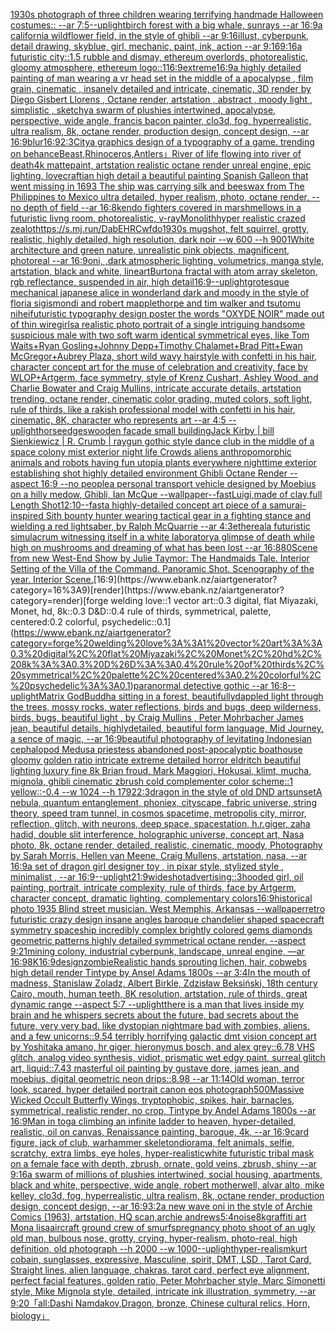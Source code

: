 [1930s photograph of three children wearing terrifying handmade Halloween costumes:: --ar 7:5](https://www.ebank.nz/aiartgenerator?category=1930s%20photograph%20of%20three%20children%20wearing%20terrifying%20handmade%20Halloween%20costumes%3A%3A%20--ar%207%3A5)[--uplight](https://www.ebank.nz/aiartgenerator?category=--uplight)[birch forest with a big whale, sunrays --ar 16:9](https://www.ebank.nz/aiartgenerator?category=birch%20forest%20with%20a%20big%20whale%2C%20sunrays%20--ar%2016%3A9)[a california wildflower field, in the style of ghibli --ar 9:16](https://www.ebank.nz/aiartgenerator?category=a%20california%20wildflower%20field%2C%20in%20the%20style%20of%20ghibli%20--ar%209%3A16)[illust, cyberpunk, detail drawing, skyblue, girl, mechanic, paint, ink, action --ar 9:16](https://www.ebank.nz/aiartgenerator?category=illust%2C%20cyberpunk%2C%20detail%20drawing%2C%20skyblue%2C%20girl%2C%20mechanic%2C%20paint%2C%20ink%2C%20action%20--ar%209%3A16)[9:16](https://www.ebank.nz/aiartgenerator?category=9%3A16)[a futuristic city::1.5  rubble and dismay, ethereum overlords, photorealistic, gloomy atmosphere, ethereum logo::1](https://www.ebank.nz/aiartgenerator?category=a%20futuristic%20city%3A%3A1.5%20%20rubble%20and%20dismay%2C%20ethereum%20overlords%2C%20photorealistic%2C%20gloomy%20atmosphere%2C%20ethereum%20logo%3A%3A1)[16:9](https://www.ebank.nz/aiartgenerator?category=16%3A9)[extreme](https://www.ebank.nz/aiartgenerator?category=extreme)[16:9](https://www.ebank.nz/aiartgenerator?category=16%3A9)[a highly detailed painting of man wearing a vr head set in the middle of a apocalypse , film grain, cinematic , insanely detailed and intricate, cinematic, 3D render by Diego Gisbert Llorens , Octane render, artstation , abstract , moody light , simplistic , sketchy](https://www.ebank.nz/aiartgenerator?category=a%20highly%20detailed%20painting%20of%20man%20wearing%20a%20vr%20head%20set%20in%20the%20middle%20of%20a%20apocalypse%20%2C%20film%20grain%2C%20cinematic%20%2C%20insanely%20detailed%20and%20intricate%2C%20cinematic%2C%203D%20render%20by%20Diego%20Gisbert%20Llorens%20%2C%20Octane%20render%2C%20artstation%20%2C%20abstract%20%2C%20moody%20light%20%2C%20simplistic%20%2C%20sketchy)[a swarm of plushies intertwined, apocalypse, perspective, wide angle, francis bacon painter, clo3d, fog, hyperrealistic, ultra realism, 8k, octane render, production design, concept design, --ar 16:9](https://www.ebank.nz/aiartgenerator?category=a%20swarm%20of%20plushies%20intertwined%2C%20apocalypse%2C%20perspective%2C%20wide%20angle%2C%20francis%20bacon%20painter%2C%20clo3d%2C%20fog%2C%20hyperrealistic%2C%20ultra%20realism%2C%208k%2C%20octane%20render%2C%20production%20design%2C%20concept%20design%2C%20--ar%2016%3A9)[blur](https://www.ebank.nz/aiartgenerator?category=blur)[16:9](https://www.ebank.nz/aiartgenerator?category=16%3A9)[2:3](https://www.ebank.nz/aiartgenerator?category=2%3A3)[City](https://www.ebank.nz/aiartgenerator?category=City)[a graphics design of a typography of a game. trending on behance](https://www.ebank.nz/aiartgenerator?category=a%20graphics%20design%20of%20a%20typography%20of%20a%20game.%20trending%20on%20behance)[Beast,Rhinoceros,Antlers」](https://www.ebank.nz/aiartgenerator?category=Beast%2CRhinoceros%2CAntlers%E3%80%8D)[River of life flowing into river of death](https://www.ebank.nz/aiartgenerator?category=River%20of%20life%20flowing%20into%20river%20of%20death)[4k mattepaint, artstation realistic octane render unreal engine, epic lighting, lovecraftian high detail a beautiful painting Spanish Galleon that went missing in 1693 The ship was carrying silk and beeswax from The Philippines to Mexico ultra detailed, hyper realism, photo, octane render, --no depth of field --ar 16:8](https://www.ebank.nz/aiartgenerator?category=4k%20mattepaint%2C%20artstation%20realistic%20octane%20render%20unreal%20engine%2C%20epic%20lighting%2C%20lovecraftian%20high%20detail%20a%20beautiful%20painting%20Spanish%20Galleon%20that%20went%20missing%20in%201693%20The%20ship%20was%20carrying%20silk%20and%20beeswax%20from%20The%20Philippines%20to%20Mexico%20ultra%20detailed%2C%20hyper%20realism%2C%20photo%2C%20octane%20render%2C%20--no%20depth%20of%20field%20--ar%2016%3A8)[kendo fighters covered in marshmellows in a futuristic livng room, photorealistic, v-ray](https://www.ebank.nz/aiartgenerator?category=kendo%20fighters%20covered%20in%20marshmellows%20in%20a%20futuristic%20livng%20room%2C%20photorealistic%2C%20v-ray)[Monolith](https://www.ebank.nz/aiartgenerator?category=Monolith)[hyper realistic crazed zealot](https://www.ebank.nz/aiartgenerator?category=hyper%20realistic%20crazed%20zealot)[<https://s.mj.run/DabEHRCwfdo>](https://www.ebank.nz/aiartgenerator?category=%3Chttps%3A//s.mj.run/DabEHRCwfdo%3E)[1930s mugshot, felt squirrel, grotty, realistic, highly detailed, high resolution, dark noir --w 600 --h 900](https://www.ebank.nz/aiartgenerator?category=1930s%20mugshot%2C%20felt%20squirrel%2C%20grotty%2C%20realistic%2C%20highly%20detailed%2C%20high%20resolution%2C%20dark%20noir%20--w%20600%20--h%20900)[1](https://www.ebank.nz/aiartgenerator?category=1)[White architecture and green nature, unrealistic pink objects, magnificent, photoreal --ar 16:9](https://www.ebank.nz/aiartgenerator?category=White%20architecture%20and%20green%20nature%2C%20unrealistic%20pink%20objects%2C%20magnificent%2C%20photoreal%20--ar%2016%3A9)[oni, ,dark atmospheric lighting, volumetrics, manga style, artstation, black and white, lineart](https://www.ebank.nz/aiartgenerator?category=oni%2C%20%2Cdark%20atmospheric%20lighting%2C%20volumetrics%2C%20manga%20style%2C%20artstation%2C%20black%20and%20white%2C%20lineart)[Burton](https://www.ebank.nz/aiartgenerator?category=Burton)[a fractal with atom array skeleton, rgb reflectance, suspended in air, high detail](https://www.ebank.nz/aiartgenerator?category=a%20fractal%20with%20atom%20array%20skeleton%2C%20rgb%20reflectance%2C%20suspended%20in%20air%2C%20high%20detail)[16:9](https://www.ebank.nz/aiartgenerator?category=16%3A9)[--uplight](https://www.ebank.nz/aiartgenerator?category=--uplight)[grotesque mechanical japanese alice in wonderland dark and moody in the style of floria sigismondi and robert mapplethorpe and tim walker and tsutomu nihei](https://www.ebank.nz/aiartgenerator?category=grotesque%20mechanical%20japanese%20alice%20in%20wonderland%20dark%20and%20moody%20in%20the%20style%20of%20floria%20sigismondi%20and%20robert%20mapplethorpe%20and%20tim%20walker%20and%20tsutomu%20nihei)[futuristic  typography design poster the words "OXYDE NOIR" made out of thin wire](https://www.ebank.nz/aiartgenerator?category=futuristic%20%20typography%20design%20poster%20the%20words%20%22OXYDE%20NOIR%22%20made%20out%20of%20thin%20wire)[girls](https://www.ebank.nz/aiartgenerator?category=girls)[a realistic photo portrait of a single intriguing handsome suspicious male with two soft warm identical symmetrical eyes, like Tom Waits+Ryan Gosling+Johnny Depp+Timothy Chalamet+Brad Pitt+Ewan McGregor+Aubrey Plaza, short wild wavy hairstyle with confetti in his hair, character concept art for the muse of celebration and creativity, face by WLOP+Artgerm, face symmetry, style of Krenz Cushart, Ashley Wood, and Charlie Bowater and Craig Mullins, intricate accurate details, artstation trending, octane render, cinematic color grading, muted colors, soft light, rule of thirds, like a rakish professional model with confetti in his hair, cinematic, 8K, character who represents art --ar 4:5 --uplight](https://www.ebank.nz/aiartgenerator?category=a%20realistic%20photo%20portrait%20of%20a%20single%20intriguing%20handsome%20suspicious%20male%20with%20two%20soft%20warm%20identical%20symmetrical%20eyes%2C%20like%20Tom%20Waits%2BRyan%20Gosling%2BJohnny%20Depp%2BTimothy%20Chalamet%2BBrad%20Pitt%2BEwan%20McGregor%2BAubrey%20Plaza%2C%20short%20wild%20wavy%20hairstyle%20with%20confetti%20in%20his%20hair%2C%20character%20concept%20art%20for%20the%20muse%20of%20celebration%20and%20creativity%2C%20face%20by%20WLOP%2BArtgerm%2C%20face%20symmetry%2C%20style%20of%20Krenz%20Cushart%2C%20Ashley%20Wood%2C%20and%20Charlie%20Bowater%20and%20Craig%20Mullins%2C%20intricate%20accurate%20details%2C%20artstation%20trending%2C%20octane%20render%2C%20cinematic%20color%20grading%2C%20muted%20colors%2C%20soft%20light%2C%20rule%20of%20thirds%2C%20like%20a%20rakish%20professional%20model%20with%20confetti%20in%20his%20hair%2C%20cinematic%2C%208K%2C%20character%20who%20represents%20art%20--ar%204%3A5%20--uplight)[horse](https://www.ebank.nz/aiartgenerator?category=horse)[edges](https://www.ebank.nz/aiartgenerator?category=edges)[wooden facade small building](https://www.ebank.nz/aiartgenerator?category=wooden%20facade%20small%20building)[Jack Kirby | bill Sienkiewicz | R. Crumb | raygun gothic style dance club in the middle of a space colony mist exterior night life Crowds aliens anthropomorphic animals and robots having fun utopia plants everywhere nighttime exterior establishing shot highly detailed environment Ghibli Octane Render --aspect 16:9 --no people](https://www.ebank.nz/aiartgenerator?category=Jack%20Kirby%20%7C%20bill%20Sienkiewicz%20%7C%20R.%20Crumb%20%7C%20raygun%20gothic%20style%20dance%20club%20in%20the%20middle%20of%20a%20space%20colony%20mist%20exterior%20night%20life%20Crowds%20aliens%20anthropomorphic%20animals%20and%20robots%20having%20fun%20utopia%20plants%20everywhere%20nighttime%20exterior%20establishing%20shot%20highly%20detailed%20environment%20Ghibli%20Octane%20Render%20--aspect%2016%3A9%20--no%20people)[a personal transport vehicle designed by Moebius on a hilly medow, Ghibli, Ian McQue --wallpaper](https://www.ebank.nz/aiartgenerator?category=a%20personal%20transport%20vehicle%20designed%20by%20Moebius%20on%20a%20hilly%20medow%2C%20Ghibli%2C%20Ian%20McQue%20--wallpaper)[--fast](https://www.ebank.nz/aiartgenerator?category=--fast)[Luigi,made of clay,full Length Shot](https://www.ebank.nz/aiartgenerator?category=Luigi%2Cmade%20of%20clay%2Cfull%20Length%20Shot)[12:10](https://www.ebank.nz/aiartgenerator?category=12%3A10)[--fast](https://www.ebank.nz/aiartgenerator?category=--fast)[a highly-detailed concept art piece of a samurai-inspired Sith bounty hunter wearing tactical gear in a fighting stance and wielding a red lightsaber, by Ralph McQuarrie --ar 4:3](https://www.ebank.nz/aiartgenerator?category=a%20highly-detailed%20concept%20art%20piece%20of%20a%20samurai-inspired%20Sith%20bounty%20hunter%20wearing%20tactical%20gear%20in%20a%20fighting%20stance%20and%20wielding%20a%20red%20lightsaber%2C%20by%20Ralph%20McQuarrie%20--ar%204%3A3)[ethereal](https://www.ebank.nz/aiartgenerator?category=ethereal)[a futuristic simulacrum witnessing itself in a white laboratory](https://www.ebank.nz/aiartgenerator?category=a%20futuristic%20simulacrum%20witnessing%20itself%20in%20a%20white%20laboratory)[a glimpse of death while high on mushrooms and dreaming of what has been lost --ar 16:8](https://www.ebank.nz/aiartgenerator?category=a%20glimpse%20of%20death%20while%20high%20on%20mushrooms%20and%20dreaming%20of%20what%20has%20been%20lost%20--ar%2016%3A8)[80](https://www.ebank.nz/aiartgenerator?category=80)[Scene from new West-End Show by Julie Taymor: The Handmaids Tale. Interior Setting of the Villa of the Command. Panoramic Shot. Scenography of the year. Interior Scene.](https://www.ebank.nz/aiartgenerator?category=Scene%20from%20new%20West-End%20Show%20by%20Julie%20Taymor%3A%20The%20Handmaids%20Tale.%20Interior%20Setting%20of%20the%20Villa%20of%20the%20Command.%20Panoramic%20Shot.%20Scenography%20of%20the%20year.%20Interior%20Scene.)[16:9](https://www.ebank.nz/aiartgenerator?category=16%3A9)[render](https://www.ebank.nz/aiartgenerator?category=render)[forge welding love::1 vector art::0.3 digital, flat Miyazaki, Monet, hd, 8k::0.3 D&D::0.4 rule of thirds, symmetrical, palette, centered:0.2 colorful, psychedelic::0.1](https://www.ebank.nz/aiartgenerator?category=forge%20welding%20love%3A%3A1%20vector%20art%3A%3A0.3%20digital%2C%20flat%20Miyazaki%2C%20Monet%2C%20hd%2C%208k%3A%3A0.3%20D%26D%3A%3A0.4%20rule%20of%20thirds%2C%20symmetrical%2C%20palette%2C%20centered%3A0.2%20colorful%2C%20psychedelic%3A%3A0.1)[paranormal detective gothic --ar 16:8](https://www.ebank.nz/aiartgenerator?category=paranormal%20detective%20gothic%20--ar%2016%3A8)[--uplight](https://www.ebank.nz/aiartgenerator?category=--uplight)[Matrix God](https://www.ebank.nz/aiartgenerator?category=Matrix%20God)[Buddha sitting in a forest,  beautifullydappled light through the trees, mossy rocks, water reflections, birds and bugs, deep wilderness, birds, bugs, beautiful light , by  Craig Mullins , Peter Mohrbacher James jean, beautiful details, highlydetailed, beautiful form language, Mid Journey, a sence of magic, --ar 16:9](https://www.ebank.nz/aiartgenerator?category=Buddha%20sitting%20in%20a%20forest%2C%20%20beautifullydappled%20light%20through%20the%20trees%2C%20mossy%20rocks%2C%20water%20reflections%2C%20birds%20and%20bugs%2C%20deep%20wilderness%2C%20birds%2C%20bugs%2C%20beautiful%20light%20%2C%20by%20%20Craig%20Mullins%20%2C%20Peter%20Mohrbacher%20James%20jean%2C%20beautiful%20details%2C%20highlydetailed%2C%20beautiful%20form%20language%2C%20Mid%20Journey%2C%20a%20sence%20of%20magic%2C%20--ar%2016%3A9)[beautiful photography of levitating Indonesian cephalopod Medusa priestess abandoned post-apocalyptic boathouse gloomy golden ratio intricate extreme detailed horror eldritch beautiful lighting luxury fine 8k Brian froud, Mark Maggiori, Hokusai, klimt, mucha, mignola, ghibli cinematic zbrush cold complementer color scheme::1 yellow::-0.4 --w 1024 --h 1792](https://www.ebank.nz/aiartgenerator?category=beautiful%20photography%20of%20levitating%20Indonesian%20cephalopod%20Medusa%20priestess%20abandoned%20post-apocalyptic%20boathouse%20gloomy%20golden%20ratio%20intricate%20extreme%20detailed%20horror%20eldritch%20beautiful%20lighting%20luxury%20fine%208k%20Brian%20froud%2C%20Mark%20Maggiori%2C%20Hokusai%2C%20klimt%2C%20mucha%2C%20mignola%2C%20ghibli%20cinematic%20zbrush%20cold%20complementer%20color%20scheme%3A%3A1%20yellow%3A%3A-0.4%20--w%201024%20--h%201792)[2:3](https://www.ebank.nz/aiartgenerator?category=2%3A3)[dragon in the style of old DND art](https://www.ebank.nz/aiartgenerator?category=dragon%20in%20the%20style%20of%20old%20DND%20art)[sunset](https://www.ebank.nz/aiartgenerator?category=sunset)[A nebula, quantum entanglement, phoniex, cityscape, fabric universe, string theory, speed tram tunnel, in cosmos spacetime, metropolis city, mirror, reflection, glitch, with neurons, deep space, spacestation, h.r.giger, zaha hadid, double slit interference, holographic universe, concept art, Nasa photo, 8k, octane render, detailed, realistic, cinematic, moody, Photography by Sarah Morris, Hellen van Meene, Craig Mullens, artstation, nasa, --ar 16:9](https://www.ebank.nz/aiartgenerator?category=A%20nebula%2C%20quantum%20entanglement%2C%20phoniex%2C%20cityscape%2C%20fabric%20universe%2C%20string%20theory%2C%20speed%20tram%20tunnel%2C%20in%20cosmos%20spacetime%2C%20metropolis%20city%2C%20mirror%2C%20reflection%2C%20glitch%2C%20with%20neurons%2C%20deep%20space%2C%20spacestation%2C%20h.r.giger%2C%20zaha%20hadid%2C%20double%20slit%20interference%2C%20holographic%20universe%2C%20concept%20art%2C%20Nasa%20photo%2C%208k%2C%20octane%20render%2C%20detailed%2C%20realistic%2C%20cinematic%2C%20moody%2C%20Photography%20by%20Sarah%20Morris%2C%20Hellen%20van%20Meene%2C%20Craig%20Mullens%2C%20artstation%2C%20nasa%2C%20--ar%2016%3A9)[a set of dragon girl designer toy , in pixar style, stylized style , minimalist , --ar 16:9](https://www.ebank.nz/aiartgenerator?category=a%20set%20of%20dragon%20girl%20designer%20toy%20%2C%20in%20pixar%20style%2C%20stylized%20style%20%2C%20minimalist%20%2C%20--ar%2016%3A9)[--uplight](https://www.ebank.nz/aiartgenerator?category=--uplight)[21:9](https://www.ebank.nz/aiartgenerator?category=21%3A9)[wideshot](https://www.ebank.nz/aiartgenerator?category=wideshot)[advertising::3](https://www.ebank.nz/aiartgenerator?category=advertising%3A%3A3)[hooded girl, oil painting, portrait, intricate complexity, rule of thirds, face by Artgerm, character concept, dramatic lighting, complementary colors](https://www.ebank.nz/aiartgenerator?category=hooded%20girl%2C%20oil%20painting%2C%20portrait%2C%20intricate%20complexity%2C%20rule%20of%20thirds%2C%20face%20by%20Artgerm%2C%20character%20concept%2C%20dramatic%20lighting%2C%20complementary%20colors)[16:9](https://www.ebank.nz/aiartgenerator?category=16%3A9)[historical photo 1935 Blind street musician. West Memphis, Arkansas --wallpaper](https://www.ebank.nz/aiartgenerator?category=historical%20photo%201935%20Blind%20street%20musician.%20West%20Memphis%2C%20Arkansas%20--wallpaper)[retro futuristic crazy design insane angles  baroque chandelier shaped spacecraft symmetry spaceship incredibly complex brightly colored gems diamonds geometric patterns highly detailed symmetrical octane render. --aspect 9:21](https://www.ebank.nz/aiartgenerator?category=retro%20futuristic%20crazy%20design%20insane%20angles%20%20baroque%20chandelier%20shaped%20spacecraft%20symmetry%20spaceship%20incredibly%20complex%20brightly%20colored%20gems%20diamonds%20geometric%20patterns%20highly%20detailed%20symmetrical%20octane%20render.%20--aspect%209%3A21)[mining colony, industrial cyberpunk, landscape, unreal engine, —ar 16:9](https://www.ebank.nz/aiartgenerator?category=mining%20colony%2C%20industrial%20cyberpunk%2C%20landscape%2C%20unreal%20engine%2C%20%E2%80%94ar%2016%3A9)[8K](https://www.ebank.nz/aiartgenerator?category=8K)[16:9](https://www.ebank.nz/aiartgenerator?category=16%3A9)[design](https://www.ebank.nz/aiartgenerator?category=design)[zombie](https://www.ebank.nz/aiartgenerator?category=zombie)[Realistic hands sprouting lichen, hair, cobwebs  high detail render Tintype by Ansel Adams 1800s --ar 3:4](https://www.ebank.nz/aiartgenerator?category=Realistic%20hands%20sprouting%20lichen%2C%20hair%2C%20cobwebs%20%20high%20detail%20render%20Tintype%20by%20Ansel%20Adams%201800s%20--ar%203%3A4)[In the mouth of madness, Stanislaw Zoladz, Albert Birkle, Zdzisław Beksiński, 18th century Cairo, mouth, human teeth, 8K resolution, artstation, rule of thirds, great dynamic range --aspect 5:7 --uplight](https://www.ebank.nz/aiartgenerator?category=In%20the%20mouth%20of%20madness%2C%20Stanislaw%20Zoladz%2C%20Albert%20Birkle%2C%20Zdzis%C5%82aw%20Beksi%C5%84ski%2C%2018th%20century%20Cairo%2C%20mouth%2C%20human%20teeth%2C%208K%20resolution%2C%20artstation%2C%20rule%20of%20thirds%2C%20great%20dynamic%20range%20--aspect%205%3A7%20--uplight)[there is a man that lives inside my brain and he whispers secrets about the future, bad secrets about the future, very very bad. like dystopian nightmare bad with zombies, aliens, and a few unicorns::9.54 terribly horrifying galactic dmt vision concept art by Yoshitaka amano, hr giger, hieronymus bosch, and alex grey::6.78 VHS glitch, analog video synthesis, vidiot, prismatic wet edgy paint, surreal glitch art, liquid::7.43 masterful oil painting by gustave dore, james jean, and moebius, digital geometric neon drips::8.98 --ar 11:14](https://www.ebank.nz/aiartgenerator?category=there%20is%20a%20man%20that%20lives%20inside%20my%20brain%20and%20he%20whispers%20secrets%20about%20the%20future%2C%20bad%20secrets%20about%20the%20future%2C%20very%20very%20bad.%20like%20dystopian%20nightmare%20bad%20with%20zombies%2C%20aliens%2C%20and%20a%20few%20unicorns%3A%3A9.54%20terribly%20horrifying%20galactic%20dmt%20vision%20concept%20art%20by%20Yoshitaka%20amano%2C%20hr%20giger%2C%20hieronymus%20bosch%2C%20and%20alex%20grey%3A%3A6.78%20VHS%20glitch%2C%20analog%20video%20synthesis%2C%20vidiot%2C%20prismatic%20wet%20edgy%20paint%2C%20surreal%20glitch%20art%2C%20liquid%3A%3A7.43%20masterful%20oil%20painting%20by%20gustave%20dore%2C%20james%20jean%2C%20and%20moebius%2C%20digital%20geometric%20neon%20drips%3A%3A8.98%20--ar%2011%3A14)[Old woman, terror look, scared,  hyper detailed portrait canon eos photograph](https://www.ebank.nz/aiartgenerator?category=Old%20woman%2C%20terror%20look%2C%20scared%2C%20%20hyper%20detailed%20portrait%20canon%20eos%20photograph)[500](https://www.ebank.nz/aiartgenerator?category=500)[Massive Wicked Occult Butterfly Wings, tryptophobic, spikes, hair, barnacles, symmetrical, realistic render, no crop, Tintype by Andel Adams 1800s --ar 16:9](https://www.ebank.nz/aiartgenerator?category=Massive%20Wicked%20Occult%20Butterfly%20Wings%2C%20tryptophobic%2C%20spikes%2C%20hair%2C%20barnacles%2C%20symmetrical%2C%20realistic%20render%2C%20no%20crop%2C%20Tintype%20by%20Andel%20Adams%201800s%20--ar%2016%3A9)[Man in toga climbing an infinite ladder to heaven, hyper-detailed, realistic, oil on canvas, Renaissance painting, baroque, 4k, --ar 16:9](https://www.ebank.nz/aiartgenerator?category=Man%20in%20toga%20climbing%20an%20infinite%20ladder%20to%20heaven%2C%20hyper-detailed%2C%20realistic%2C%20oil%20on%20canvas%2C%20Renaissance%20painting%2C%20baroque%2C%204k%2C%20--ar%2016%3A9)[card figure, jack of club, warhammer skeleton](https://www.ebank.nz/aiartgenerator?category=card%20figure%2C%20jack%20of%20club%2C%20warhammer%20skeleton)[diorama, felt animals, selfie, scratchy, extra limbs, eye holes, hyper-realistic](https://www.ebank.nz/aiartgenerator?category=diorama%2C%20felt%20animals%2C%20selfie%2C%20scratchy%2C%20extra%20limbs%2C%20eye%20holes%2C%20hyper-realistic)[white futuristic tribal mask on a female face with depth, zbrush, ornate, gold veins, zbrush, shiny --ar 9:16](https://www.ebank.nz/aiartgenerator?category=white%20futuristic%20tribal%20mask%20on%20a%20female%20face%20with%20depth%2C%20zbrush%2C%20ornate%2C%20gold%20veins%2C%20zbrush%2C%20shiny%20--ar%209%3A16)[a swarm of millions of plushies intertwined, social housing, apartments, black and white, perspective, wide angle, robert motherwell, alvar alto, mike kelley, clo3d, fog, hyperrealistic, ultra realism, 8k, octane render, production design, concept design, --ar 16:9](https://www.ebank.nz/aiartgenerator?category=a%20swarm%20of%20millions%20of%20plushies%20intertwined%2C%20social%20housing%2C%20apartments%2C%20black%20and%20white%2C%20perspective%2C%20wide%20angle%2C%20robert%20motherwell%2C%20alvar%20alto%2C%20mike%20kelley%2C%20clo3d%2C%20fog%2C%20hyperrealistic%2C%20ultra%20realism%2C%208k%2C%20octane%20render%2C%20production%20design%2C%20concept%20design%2C%20--ar%2016%3A9)[3:2](https://www.ebank.nz/aiartgenerator?category=3%3A2)[a new wave oni in the style of Archie Comics (1963), artstation, HQ scan,archie andrews](https://www.ebank.nz/aiartgenerator?category=a%20new%20wave%20oni%20in%20the%20style%20of%20Archie%20Comics%20%281963%29%2C%20artstation%2C%20HQ%20scan%2Carchie%20andrews)[5:4](https://www.ebank.nz/aiartgenerator?category=5%3A4)[noise](https://www.ebank.nz/aiartgenerator?category=noise)[8k](https://www.ebank.nz/aiartgenerator?category=8k)[graffiti art Mona lisa](https://www.ebank.nz/aiartgenerator?category=graffiti%20art%20Mona%20lisa)[aircraft ground crew of smurfs](https://www.ebank.nz/aiartgenerator?category=aircraft%20ground%20crew%20of%20smurfs)[pregnancy photo shoot of an ugly old man, bulbous nose, grotty, crying, hyper-realism, photo-real, high definition, old photograph --h 2000 --w 1000](https://www.ebank.nz/aiartgenerator?category=pregnancy%20photo%20shoot%20of%20an%20ugly%20old%20man%2C%20bulbous%20nose%2C%20grotty%2C%20crying%2C%20hyper-realism%2C%20photo-real%2C%20high%20definition%2C%20old%20photograph%20--h%202000%20--w%201000)[--uplight](https://www.ebank.nz/aiartgenerator?category=--uplight)[hyper-realism](https://www.ebank.nz/aiartgenerator?category=hyper-realism)[kurt cobain, sunglasses, expressive, Masculine, spirit, DMT, LSD , Tarot Card, Straight lines, alien language, chakras, tarot card, perfect eye alignment, perfect facial features, golden ratio, Peter Mohrbacher style, Marc Simonetti style, Mike Mignola style, detailed, intricate ink illustration, symmetry, --ar 9:20](https://www.ebank.nz/aiartgenerator?category=kurt%20cobain%2C%20sunglasses%2C%20expressive%2C%20Masculine%2C%20spirit%2C%20DMT%2C%20LSD%20%2C%20Tarot%20Card%2C%20Straight%20lines%2C%20alien%20language%2C%20chakras%2C%20tarot%20card%2C%20perfect%20eye%20alignment%2C%20perfect%20facial%20features%2C%20golden%20ratio%2C%20Peter%20Mohrbacher%20style%2C%20Marc%20Simonetti%20style%2C%20Mike%20Mignola%20style%2C%20detailed%2C%20intricate%20ink%20illustration%2C%20symmetry%2C%20--ar%209%3A20)[「all:Dashi Namdakov,Dragon, bronze, Chinese cultural relics, Horn, biology」](https://www.ebank.nz/aiartgenerator?category=%E3%80%8Call%3ADashi%20Namdakov%2CDragon%2C%20bronze%2C%20Chinese%20cultural%20relics%2C%20Horn%2C%20biology%E3%80%8D)